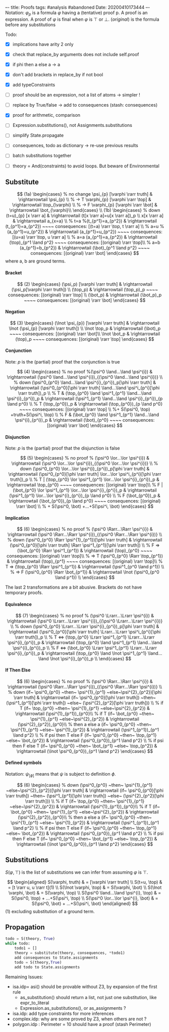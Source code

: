 –-
title: Proofs
tags: #analysis #abandoned
Date: 20200410173444
–-
Notation: $\varphi_p$ is a formula $\varphi$ having a (tentative) proof p.  A proof is an expression.  A proof of $\varphi$ is final when $\varphi$ is $\top$ or $\bot$.
$(original)$ is the formula before any substitutions

Todo:
- [x] implications have arity 2 only
- [x] check that replace_by arguments does not include self.proof
- [x] if phi then a else a → a 
- [x] don't add brackets in replace_by if not bool
- [x] add typeConstraints
- [ ] proof should be an expression, not a list of atoms → simpler !
- [ ] replace by True/false → add to consequences (stash: consequences)
- [x] proof for arithmetic, comparison
- [ ] Expression.substitutions(), not Assignments.substitutions
- [ ] simplify State.propagate

- [ ] consequences, todo as dictionary → re-use previous results
- [ ] batch substitutions together
- [ ] theory = And(constraints) to avoid loops. But beware of Environmental

## Substitute
$$
(1a) \begin{cases}
% no change
\psi_{p} [\varphi \rarr truth]    & \rightarrowtail \psi_{p} \\
% -> T
\varphi_{p} [\varphi \rarr \top] & \rightarrowtail \top_{\varphi} \\
% -> F
\varphi_{p} [\varphi \rarr \bot] & \rightarrowtail \bot_{\varphi}\\
\end{cases} \\
(1b) \begin{cases}
% down
(t=u)_{p} [x \rarr a] & \rightarrowtail (t[x \rarr a]=u[x \rarr a])_p \\
x[x \rarr a] & \rightarrowtail a_{x=a} \\
% t=a
%(t_{p^1}=a_{p^2}) & \rightarrowtail (t_{p^1}=a_{p^2}) ~~~~ consequences: [(t=a) \rarr \top, t \rarr  a] \\
% a=u
%(a_{p^1}=u_{p^2}) & \rightarrowtail (a_{p^1}=u_{p^2}) ~~~~ consequences: [(u=a) \rarr \top, u \rarr a] \\
% a=a
(a_{p^1}=a_{p^2}) & \rightarrowtail (\top)_{p^1 \land p^2}  ~~~~ consequences: [(original) \rarr \top]\\
% a=b
(a_{p^1}=b_{p^2}) & \rightarrowtail (\bot)_{p^1 \land p^2}  ~~~~ consequences: [(original) \rarr \bot]
\end{cases}
$$
where a, b are ground terms. 

#### Bracket
$$
(2) \begin{cases}
(\psi_p) [\varphi \rarr truth]   & \rightarrowtail (\psi_p[\varphi \rarr truth]) \\
(\top_p) & \rightarrowtail (\top_p)_p  ~~~~ consequences: [(original) \rarr \top] \\
(\bot_p) & \rightarrowtail (\bot_p)_p  ~~~~ consequences: [(original) \rarr \bot]
\end{cases} 
$$

#### Negation
$$
(3) \begin{cases}
(\lnot \psi_{p}) [\varphi \rarr truth]    & \rightarrowtail \lnot (\psi_{p} [\varphi \rarr truth]) \\
\lnot \top_p & \rightarrowtail (\bot)_p   ~~~~ consequences: [(original) \rarr \bot]\\
\lnot \bot_p & \rightarrowtail (\top)_p  ~~~~ consequences: [(original) \rarr \top]
\end{cases}
$$

#### Conjunction
Note: $p$ is the (partial) proof that the conjunction is true

$$
(4) \begin{cases}
% no proof
%(\psi^0 \land…\land \psi^{i})    & \rightarrowtail  (\psi^0 \land…\land \psi^{i})_{(\psi^0 \land…\land \psi^{i})} \\
% down
(\psi^0_{p^0} \land…\land \psi^{i}_{p^i})_p[\phi \rarr truth]    & \rightarrowtail 
(\psi^0_{p^0}[\phi \rarr truth] \land…\land \psi^i_{p^i}[\phi \rarr truth])_p \\
% T &
(\top_{p^0} \land \psi^1_{p^1} \land…\land \psi^{i}_{p^i})_p    & \rightarrowtail 
(\psi^1_{p^1} \land…\land \psi^{i}_{p^i})_{p \land p^0} \\
% T
(\top_{p^0})_p    & \rightarrowtail (\top_{p^0})_{p \land p^0}  ~~~~ consequences: [(original) \rarr \top] \\ 
%+ S(\psi^0, \top) +truth+S(\psi^i, \top) \\
% F &
(\bot_{p^0} \land \psi^1_{p^1} \land…\land \psi^{i}_{p^i})_p    & \rightarrowtail 
(\bot)_{p^0} ~~~~ consequences: [(original) \rarr \bot]
\end{cases}
$$

#### Disjunction
Note: $p$ is the (partial) proof that the disjunction is false

$$
(5) \begin{cases}
% no proof
% (\psi^0 \lor…\lor \psi^{i})    & \rightarrowtail (\psi^0 \lor…\lor \psi^{i})_{(\psi^0 \lor…\lor \psi^{i})} \\
% down
(\psi^0_{p^0} \lor…\lor \psi^{i}_{p^i})_p[\phi \rarr truth]    & \rightarrowtail 
(\psi^0_{p^0}[\phi \rarr truth] \lor…\lor \psi^i_{p^i}[\phi \rarr truth])_p \\
% T |
(\top_{p^0} \lor \psi^1_{p^1} \lor…\lor \psi^{i}_{p^i})_p    & \rightarrowtail  
\top_{p^0}  ~~~~ consequences: [(original) \rarr \top]\\
% F |
(\bot_{p^0} \lor \psi^1_{p^1} \lor…\lor \psi^{i}_{p^i})_p    & \rightarrowtail
(\psi^1_{p^1} \lor…\lor \psi^{i}_{p^i})_{p \land p^0} \\
% F
(\bot_{p^0})_p    & \rightarrowtail
(\bot_{p^0})_{p \land p^0} ~~~~ consequences: [(original) \rarr \bot] \\
% + S(\psi^0, \bot) +...+S(\psi^i, \bot)
\end{cases}
$$

#### Implication

$$
(6) \begin{cases}
% no proof
% (\psi^0 \Rarr…\Rarr \psi^{i})    & \rightarrowtail (\psi^0 \Rarr…\Rarr \psi^{i})_{(\psi^0 \Rarr…\Rarr \psi^{i})} \\
% down
(\psi^0_{p^0} \Rarr \psi^{1}_{p^1})[\phi \rarr truth]    & \rightarrowtail 
(\psi^0_{p^0}[\phi \rarr truth] \Rarr \psi^1_{p^1}[\phi \rarr truth]) \\
% F =>
(\bot_{p^0} \Rarr \psi^1_{p^1})    & \rightarrowtail  
(\top)_{p^0}  ~~~~ consequences: [(original) \rarr \top]\\
% => T
(\psi^0_{p^0} \Rarr \top_{p^1})    & \rightarrowtail
(\top)_{p^1}  ~~~~ consequences: [(original) \rarr \top]\\
% T =>
(\top_{p^0} \Rarr \psi^1_{p^1})    & \rightarrowtail  
(\psi^1_{p^0 \land p^1}) \\
% => F
(\psi^0_{p^0} \Rarr \bot_{p^1})    & \rightarrowtail
\lnot (\psi^0_{p^0 \land p^1}) \\
\end{cases}
$$

The last 2 transformations are a bit abusive. Brackets do not have temporary proofs.

#### Equivalence
$$
(7) \begin{cases}
% no proof
% (\psi^0 \Lrarr…\Lrarr \psi^{i})   & \rightarrowtail (\psi^0 \Lrarr…\Lrarr \psi^{i})_{(\psi^0 \Lrarr…\Lrarr \psi^{i})} \\
% down
(\psi^0_{p^0} \Lrarr…\Lrarr \psi^{i}_{p^i})_p[\phi \rarr truth]    & \rightarrowtail 
(\psi^0_{p^0}[\phi \rarr truth] \Lrarr…\Lrarr \psi^i_{p^i}[\phi \rarr truth])_p \\
% T ⇔
(\top_{p^0} \Lrarr \psi^1_{p^1} \Lrarr…\Lrarr \psi^{i}_{p^i})_p    & \rightarrowtail  
(\top_{p^0} \land \psi^1_{p^1} \land…\land \psi^{i}_{p^i})_p \\
% F ⇔
(\bot_{p^0} \Lrarr \psi^1_{p^1} \Lrarr…\Lrarr \psi^{i}_{p^i})_p    & \rightarrowtail
(\top_{p^0} \land \lnot \psi^1_{p^1} \land…\land \lnot \psi^{i}_{p^i})_p \\
\end{cases}
$$

#### If Then Else

$$
(6) \begin{cases}
% no proof
% (\psi^0 \Rarr…\Rarr \psi^{i})    & \rightarrowtail (\psi^0 \Rarr…\Rarr \psi^{i})_{(\psi^0 \Rarr…\Rarr \psi^{i})} \\
% down
(if~ \psi^0_{p^0} ~then~ \psi^{1}_{p^1} ~else~\psi^{2}_{p^2})[\phi \rarr truth]    & \rightarrowtail 
(if~ \psi^0_{p^0}[\phi \rarr truth]) ~then~ (\psi^1_{p^1}[\phi \rarr truth]) ~else~ (\psi^{2}_{p^2}[\phi \rarr truth])) \\
% if T
(if~ \top_{p^0} ~then~ \psi^{1}_{p^1} ~else~\psi^{2}_{p^2})    & \rightarrowtail  
(\psi^{1}_{p^1})_{p^0}\\
% if T
(if~ \bot_{p^0} ~then~ \psi^{1}_{p^1} ~else~\psi^{2}_{p^2})    & \rightarrowtail
(\psi^{2}_{p^2})_{p^0}\\
% then a else a
(if~ \psi^0_{p^0} ~then~ \psi^{1}_{p^1} ~else~ \psi^{1}_{p^2})    & \rightarrowtail  
(\psi^1_{p^1})_{p^1 \land p^2} \\
% if psi then T else F
(if~ \psi^0_{p^0} ~then~ \top_{p^1} ~else~ \bot_{p^2})    & \rightarrowtail
(\psi^0_{p^0})_{p^1 \land p^2} \\
% if psi then F else T
(if~ \psi^0_{p^0} ~then~ \bot_{p^1} ~else~ \top_{p^2})    & \rightarrowtail
(\lnot \psi^0_{p^0})_{p^1 \land p^2}
\end{cases}
$$

#### Defined symbols
Notation: $\psi_{[\phi]}$ means that $\psi$ is subject to definition $\phi$.

$$
(6) \begin{cases}
% down
(\psi^0_{p^0} ~then~ \psi^{1}_{p^1} ~else~\psi^{2}_{p^2})[\phi \rarr truth]    & \rightarrowtail 
(if~ \psi^0_{p^0}[\phi \rarr truth]) ~then~ (\psi^1_{p^1}[\phi \rarr truth]) ~else~ (\psi^{2}_{p^2}[\phi \rarr truth])) \\
% if T
(if~ \top_{p^0} ~then~ \psi^{1}_{p^1} ~else~\psi^{2}_{p^2})    & \rightarrowtail  
(\psi^{1}_{p^1})_{p^0}\\
% if T
(if~ \bot_{p^0} ~then~ \psi^{1}_{p^1} ~else~\psi^{2}_{p^2})    & \rightarrowtail
(\psi^{2}_{p^2})_{p^0}\\
% then a else a
(if~ \psi^0_{p^0} ~then~ \psi^{1}_{p^1} ~else~ \psi^{1}_{p^2})    & \rightarrowtail  
(\psi^1_{p^1})_{p^1 \land p^2} \\
% if psi then T else F
(if~ \psi^0_{p^0} ~then~ \top_{p^1} ~else~ \bot_{p^2})    & \rightarrowtail
(\psi^0_{p^0})_{p^1 \land p^2} \\
% if psi then F else T
(if~ \psi^0_{p^0} ~then~ \bot_{p^1} ~else~ \top_{p^2})    & \rightarrowtail
(\lnot \psi^0_{p^0})_{p^1 \land p^2}
\end{cases}
$$
## Substitutions
$S(\varphi, \top)$ is the list of substitutions we can infer from assuming $\varphi$ is $\top$.

$$
\begin{aligned}
S(\varphi, truth) & = [\varphi \rarr truth] \\
S(t=u, \top) & = [t \rarr u, u \rarr t](1) \\
S(\lnot \varphi, \top) & = S(\varphi, \bot) \\
S(\lnot \varphi, \bot) & = S(\varphi, \top) \\
S(\psi^0 \land…\land \psi^{i}, \top) & = S(\psi^0, \top) + ...+S(\psi^i, \top) \\
S(\psi^0 \lor…\lor \psi^{i}, \bot) & = S(\psi^0, \bot) + ...+S(\psi^i, \bot)
\end{aligned}
$$
(1) excluding substitution of a ground term.

## Propagation

```py
todo = S(theory, True)
while todo:
    todo1 = []
    theory = substitute(theory, consequences, *todo1)
    add consequences to State.assignments
    todo = S(theory,True)
    add todo to State.assignments
```

Remaining Issues:
* isa.idp= asi() should be provable without Z3, by expansion of the first rule
    * as_substitution() should return a list, not just one substitution, like expr_to_literal
    * Expression.as_substitutions(), or as_assignments ?
* isa.idp: add type constraints for more inferences
* complex.idp: why are some proved by Z3, when others are not ?
* polygon.idp : Perimeter = 10 should have a proof (stash Perimeter)

